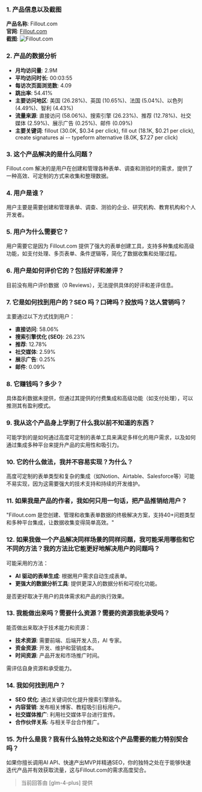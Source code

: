 ### 1. 产品信息以及截图

**产品名称**: Fillout.com  
**官网**: [Fillout.com](https://fillout.com)  
**截图**: ![Fillout.com](https://cdn-images.toolify.ai/168249346572711674.png)

### 2. 产品的数据分析

- **月均访问量**: 2.9M
- **平均访问时长**: 00:03:55
- **每访次页面浏览数**: 4.09
- **跳出率**: 54.41%
- **主要访问地区**: 美国 (26.28%)、英国 (10.65%)、法国 (5.04%)、以色列 (4.49%)、智利 (4.43%)
- **流量来源**: 直接访问 (58.06%)、搜索引擎 (26.23%)、推荐 (12.78%)、社交媒体 (2.59%)、展示广告 (0.25%)、邮件 (0.09%)
- **主要关键词**: fillout (30.0K, $0.34 per click), fill out (18.1K, $0.21 per click), create signatures ai -- typeform alternative (8.0K, $7.27 per click)

### 3. 这个产品解决的是什么问题？

Fillout.com 解决的是用户在创建和管理各种表单、调查和测验时的需求，提供了一种高效、可定制的方式来收集和整理数据。

### 4. 用户是谁？

用户主要是需要创建和管理表单、调查、测验的企业、研究机构、教育机构和个人开发者。

### 5. 用户为什么需要它？

用户需要它是因为 Fillout.com 提供了强大的表单创建工具，支持多种集成和高级功能，如支付处理、多页表单、条件逻辑等，简化了数据收集和处理过程。

### 6. 用户是如何评价它的？包括好评和差评？

目前没有用户评价数据（0 Reviews），无法提供具体的好评和差评信息。

### 7. 它是如何找到用户的？SEO 吗？口碑吗？投放吗？达人营销吗？

主要通过以下方式找到用户：
- **直接访问**: 58.06%
- **搜索引擎优化 (SEO)**: 26.23%
- **推荐**: 12.78%
- **社交媒体**: 2.59%
- **展示广告**: 0.25%
- **邮件**: 0.09%

### 8. 它赚钱吗？多少？

具体盈利数据未提供，但通过其提供的付费集成和高级功能（如支付处理），可以推测其有盈利模式。

### 9. 我从这个产品身上学到了什么我以前不知道的东西？

可能学到的是如何通过高度可定制的表单工具来满足多样化的用户需求，以及如何通过集成多种平台来提升产品的实用性和吸引力。

### 10. 它的什么做法，我并不容易实现？为什么？

高度可定制的表单类型和复杂的集成（如Notion、Airtable、Salesforce等）可能不易实现，因为这需要强大的技术支持和持续的开发维护。

### 11. 如果我是产品的作者，我如何只用一句话，把产品推销给用户？

"Fillout.com 是您创建、管理和收集表单数据的终极解决方案，支持40+问题类型和多种平台集成，让数据收集变得简单高效。"

### 12. 如果我做一个产品解决同样场景的同样问题，我可能采用哪些和它不同的方法？我的方法比它能更好地解决用户的问题吗？

可能采用的方法：
- **AI 驱动的表单生成**: 根据用户需求自动生成表单。
- **更强大的数据分析工具**: 提供更深入的数据分析和可视化功能。

是否更好取决于用户的具体需求和产品的执行效果。

### 13. 我能做出来吗？需要什么资源？需要的资源我能承受吗？

能否做出来取决于技术能力和资源：
- **技术资源**: 需要前端、后端开发人员，AI 专家。
- **资金资源**: 开发、维护和营销成本。
- **时间资源**: 产品开发和市场推广时间。

需评估自身资源和承受能力。

### 14. 我如何找到用户？

- **SEO 优化**: 通过关键词优化提升搜索引擎排名。
- **内容营销**: 发布相关博客、教程吸引目标用户。
- **社交媒体推广**: 利用社交媒体平台进行宣传。
- **合作伙伴关系**: 与相关平台合作推广。

### 15. 为什么是我？我有什么独特之处和这个产品需要的能力特别契合吗？

如果你擅长调用AI API、快速产出MVP并精通SEO，你的独特之处在于能够快速迭代产品并有效获取流量，这与Fillout.com的需求高度契合。

> 当前回答由 [glm-4-plus] 提供